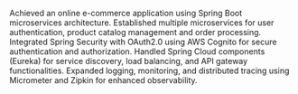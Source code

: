 Achieved an online e-commerce application using Spring Boot microservices architecture.
Established multiple microservices for user authentication, product catalog management and order processing.
Integrated Spring Security with OAuth2.0 using AWS Cognito for secure authentication and authorization.
Handled Spring Cloud components (Eureka) for service discovery, load balancing, and API gateway functionalities.
Expanded logging, monitoring, and distributed tracing using Micrometer and Zipkin for enhanced observability.
